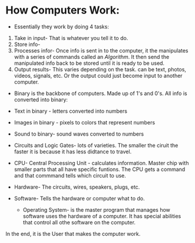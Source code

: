 # How Computers Work:
* Essentially they work by doing 4 tasks:
1. Take in input- That is whatever you tell it to do.
1. Store info- 
1. Processes infor- Once info is sent in to the computer, it the manipulates with a series of commands called an *Algorithm*.  It then send the manipulated info back to be stored until it is ready to be used.
1. Output results-  This varies depending on the task.  can be text, photos, videos, signals, etc. Or the output could just become input to another computer.

* Binary is the backbone of computers.  Made up of 1's and 0's. All info is converted into binary:
 * Text in binary - letters converted into numbers
 * Images in binary - pixels to colors that represent numbers
 * Sound to binary- sound waves converted to numbers

* Circuits and Logic Gates-  lots of varieties.  The smaller the ciruit the faster it is because it has less didtance to travel.

* CPU- Central Processing Unit - calculates information.  Master chip with smaller parts that all have specific funtions.  The CPU gets a command and that commmand tells which circuit to use.

* Hardware- The circuits, wires, speakers, plugs, etc.
* Software- Tells the hardware or computer what to do.
  * Operating System- is the master program that manages how software uses the hardware of a computer.  It has special abilities that control all othe software on the computer.

In the end, it is the User that makes the computer work.
